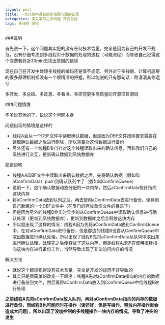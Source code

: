 ```yaml
---
layout: post
title: 一次开发中遇到的多线程问题的记录
categories: 深入学习之多线程 开发总结
tags: 多线程 线程
---
```



###说明

首先说一下，这个问题其实犯的没有任何技术含量，完全是因为自己的开发不规范，没有仔细考虑到多线程对于数据的处理的流程（可能流程）而导致自己犯得这个浪费我将近30min去找出原因的错误

现在自己在开发中处理多线程的编码还是很不规范，另外对于多线层、计算机底层的很多原理机制都没有一个很精准的把握，所以能说的只有那句话：路漫漫其修远兮

多开发、多总结、多反思、多看书、多研究更多高质量的开源项目源码

###问题情境

不多说其他的了，说说这个问题本身

问题出现的情境是这样的

* 线程A会从一个DBF文件中读取确认数据，但是因为DBF文件按照要求需要在读取确认数据之后进行删除，所以需要对这份数据进行备份
* 另外还有一个线程B专门针对这个线程读取出来的确认信息，再和我们自己的系统进行交互，更新确认数据到系统数据库

犯错说明

* 线程A从DBF文件中读取出来确认数据之后，先将确认数据（假如叫aConfirmData）push到确认队列中了（假如叫ConfirmQueue）
* 说明一下，这个确认数据动态分配的一块内存，然后aConfirmData指针指向这块内存
* 将aConfirmData放到队列之后，再去使用aConfirmData去进行备份，保存到自己新建的一个DBF文件中（在专门的存放备份文件的目录下）
* 但是因为另外的线程B会实时异步的从ConfirmQueue中读取确认信息进行确认处理（更新到系统数据库），更新到数据库之后会释放这块内存
* 所以就出现了这样的情况：线程A因为先将aConfirmData放到ConfirmQueue中，在对aConfirmData进行备份，但是那边的线程B也要从ConfirmQueue中取出数据进行确认处理，所以出现了线程B先将aConfirmData从队列中取出来进行确认处理，处理完之后便释放了这块内存，但是线程A却还在使用指针指向这块内存进行备份工作，当然导致出现了非法访问内存的情况

解决方法

* 就说这个错误犯得没有技术含量，完全是开发的规范不好导致的
* 其实只是很简单的改变一下顺序：线程A先对aConfirmData指向的内存的数据进行备份到文件，然后再将aConfirmData放入到ConfirmQueue中给线程B进行处理

**之前线程A先将aConfirmData放入队列，再对aConfirmData指向的内存的数据进行备份，而线程B也可能同时在操作（读还好，但是写操作、释放内存操作就会造成大问题），所以出现了没加控制的多线程操作一块内存的情况，导致了冲突的发生**
